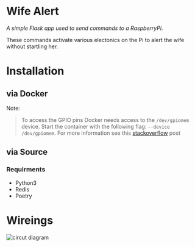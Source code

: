 # Wife Alert

_A simple Flask app used to send commands to a RaspberryPi._


These commands activate various electonics on the Pi to alert the
wife without startling her.

# Installation

## via Docker

Note:
  > To access the GPIO pins Docker needs access to the `/dev/gpiomem` device.
  > Start the container with the following flag: `--device /dev/gpiomem`.
  > For more information see this [stackoverflow](https://stackoverflow.com/questions/30059784/docker-access-to-raspberry-pi-gpio-pins) post

## via Source

### Requirments
  * Python3
  * Redis
  * Poetry

# Wireings

![circut diagram](/img/circuit.svg)
